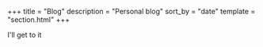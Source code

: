 +++
title = "Blog"
description = "Personal blog"
sort_by = "date"
template = "section.html"
+++

I'll get to it
